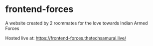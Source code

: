 # frontend-forces
A website created by 2 roommates for the love towards Indian Armed Forces

Hosted live at: https://frontend-forces.thetechsamurai.live/
